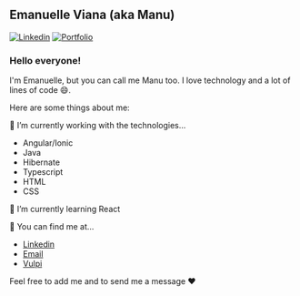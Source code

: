 
## Emanuelle Viana (aka Manu)
[![Linkedin](https://img.shields.io/badge/Linkedin-blue?style=for-the-badge&logo=linkedin)](https://www.linkedin.com/in/emanuelle-viana/)
[![Portfolio](https://img.shields.io/badge/Portfolio-green?style=for-the-badge)](https://emanuelleviana.github.io/portfolio/index.html)

### Hello everyone!

I'm Emanuelle, but you can call me Manu too. I love technology and a lot of lines of code 😄.

Here are some things about me:

🔭 I’m currently working with the technologies...
- Angular/Ionic
- Java
- Hibernate
- Typescript
- HTML
- CSS

🌱 I’m currently learning React

💬 You can find me at...
- [Linkedin](https://www.linkedin.com/in/emanuelle-viana/)
- [Email](emanuelle.viana.e@gmail.com)
- [Vulpi](https://app.vulpi.com.br/profile_public/67c201c9667d7fc89a458a1702aea2c4df6aea68)

Feel free to add me and to send me a message :heart:

<!--
**EmanuelleViana/EmanuelleViana** is a ✨ _special_ ✨ repository because its `README.md` (this file) appears on your GitHub profile.

Here are some ideas to get you started:

- 🔭 I’m currently working on ...
- 🌱 I’m currently learning ...
- 👯 I’m looking to collaborate on ...
- 🤔 I’m looking for help with ...
- 💬 Ask me about ...
- 📫 How to reach me: ...
- 😄 Pronouns: ...
- ⚡ Fun fact: ...
-->
